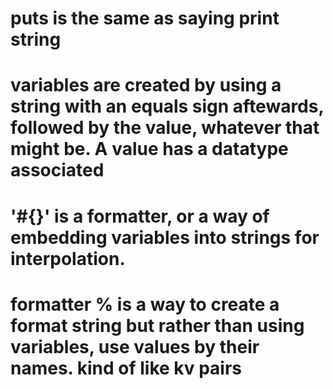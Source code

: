 # puts is the same as saying print string

# variables are created by using a string with an equals sign aftewards, followed by the value, whatever that might be. A value has a datatype associated

# '#{}' is a formatter, or a way of embedding variables into strings for interpolation.

# formatter %  is a way to create a format string but rather than using variables, use values by their names. kind of like kv pairs
